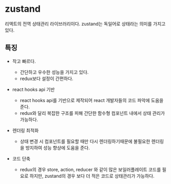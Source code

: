 # zustand

리액트의 전역 상태관리 라이브러리이다.
zustand는 독일어로 상태라는 의미를 가지고 있다.

## 특징

- 작고 빠르다.
  - 간단하고 우수한 성능을 가지고 있다.
  - redux보다 설정이 간편하다.

- react hooks api 기반
  - react hooks api를 기반으로 제작되어 react 개발자들의 코드 파악에 도움을 준다.
  - redux와 달리 복잡한 구조를 피해 간단한 함수형 컴포넌트 내에서 상태 관리가 가능하다.

- 렌더링 최적화
  - 상태 변경 시 컴포넌트를 필요할 때만 다시 렌더링하기때문에 불필요한 렌더링을 방지하여 성능 향상에 도움을 준다.

- 코드 단축
  - redux의 경우 store, action, reducer 와 같이 많은 보일러플레이트 코드를 필요로 하지만, zustand의 경우 보다 더 적은 코드로 상태관리가 가능하다.
